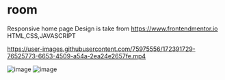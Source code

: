 # room
Responsive home page 
Design is take from https://www.frontendmentor.io
HTML,CSS,JAVASCRIPT


https://user-images.githubusercontent.com/75975556/172391729-76525773-6653-4509-a54a-2ea24e2657fe.mp4

![image](https://user-images.githubusercontent.com/75975556/172392312-31d250eb-8863-4c1a-8381-c94a9828a43d.png)
![image](https://user-images.githubusercontent.com/75975556/172392429-bc203609-eea7-4022-a4c2-563747fe83aa.png)
